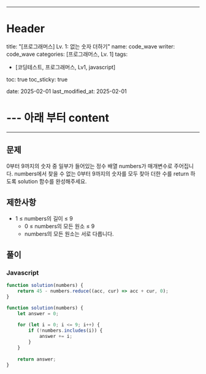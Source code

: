 
---
# Header
title: "[프로그래머스] Lv. 1: 없는 숫자 더하기"
name: code_wave
writer: code_wave
categories: [프로그래머스, Lv. 1]
tags:
- [코딩테스트, 프로그래머스, Lv1, javascript]

toc: true
toc_sticky: true

date: 2025-02-01
last_modified_at: 2025-02-01

# --- 아래 부터 content
---

## 문제
0부터 9까지의 숫자 중 일부가 들어있는 정수 배열 numbers가 매개변수로 주어집니다. numbers에서 찾을 수 없는 0부터 9까지의 숫자를 모두 찾아 더한 수를 return 하도록 solution 함수를 완성해주세요.

## 제한사항
- 1 ≤ numbers의 길이 ≤ 9
    - 0 ≤ numbers의 모든 원소 ≤ 9
    - numbers의 모든 원소는 서로 다릅니다.

## 풀이
### Javascript
```js
function solution(numbers) {
    return 45 - numbers.reduce((acc, cur) => acc + cur, 0);
}
```

```js
function solution(numbers) {
    let answer = 0;
  
    for (let i = 0; i <= 9; i++) {
        if (!numbers.includes(i)) {
            answer += i;
        }
    }
  
    return answer;
}
```
